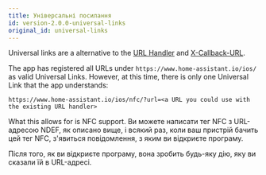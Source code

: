 ```yaml
---
title: Універсальні посилання
id: version-2.0.0-universal-links
original_id: universal-links
---
```


Universal links are a alternative to the [URL Handler](integrations/url-handler.md) and [X-Callback-URL](integrations/x-callback-url.md).

The app has registered all URLs under `https://www.home-assistant.io/ios/` as valid Universal Links. However, at this time, there is only one Universal Link that the app understands:

`https://www.home-assistant.io/ios/nfc/?url=<a URL you could use with the existing URL handler>`

What this allows for is NFC support. Ви можете написати тег NFC з URL-адресою NDEF, як описано вище, і всякий раз, коли ваш пристрій бачить цей тег NFC, з'явиться повідомлення, з яким ви відкриєте програму.

Після того, як ви відкриєте програму, вона зробить будь-яку дію, яку ви сказали їй в URL-адресі.